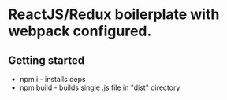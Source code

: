 # ReactJS/Redux boilerplate with webpack configured.

## Getting started
- npm i - installs deps
- npm build - builds single .js file in "dist" directory
